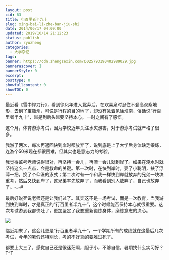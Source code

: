 ```yaml
---
layout: post
cid: 63
title: 行百里者半九十
slug: xing-bai-li-zhe-ban-jiu-shi
date: 2014/06/17 04:09:00
updated: 2019/10/14 21:12:23
status: publish
author: ryuzheng
categories: 
  - 大学杂记
tags: 
banner: https://cdn.zhengzexin.com/6025793190402989029.jpg
bannerascover: 1
bannerStyle: 0
excerpt: 
posttype: 0
showfullcontent: 0
showTOC: 0
---
```



最近看《雪中悍刀行》，看到徐凤年进入北莽后，在欢喜泉时忍住不登高观察地形，去到了宝瓶州，可说是行程的目的地了，却没有急着见徐淮南，俗话说“行百里者半九十”，越是到后头越要坚持本心。一时之间有了感悟。

这个月，体育游泳考试，因为学校近年关注水灾涝害，对于游泳考试就严格了很多。

我游了两次，每次再返回快到岸时都放弃了，说到底是上了大学后身体缺乏锻炼，连游个50米现在都很困难，但其实也是意志力的考验。

我觉得监考老师说得很对，再坚持一会儿，再漂一会儿就到岸了。如果在淹水时就坚持这么一点点，会是救命的关键。第一次时，在快到岸时，耍了小聪明，扶了浮萍一把，换了个仰泳的泳式；第二次时有一个和我一样快到岸就放弃的兄弟一块块重考，然后又快到岸了，这兄弟率先放弃了，而我看到别人放弃了，自己也放弃了。-_-#

最后好说歹说老师还是让我们过了。其实这不是一场考试，而是一次教育，当我游到快到岸时，才是真正的“行百里者半九十”，这个时候能否保持本心就很重要。这次考试游到我都快吐了，更加坚定了我要重新锻炼身体，磨练意志的决心。

![](https://cdn.zhengzexin.com/6025793190402989029.jpg)

临近期末了，这会儿更是“行百里者半九十”，一个学期所有的成绩就在这最后几次考试，今年的暑假还特别长，考的不好真的要难过死了。

都要上大三了，感觉自己还是很迷茫啊，胆子小，不够自信，暑期找什么实习好？T^T